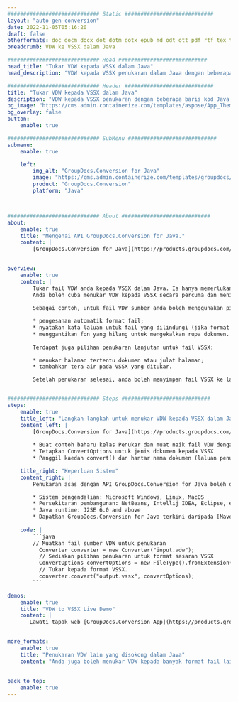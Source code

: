 ```yaml
---
############################# Static ############################
layout: "auto-gen-conversion"
date: 2022-11-05T05:16:20
draft: false
otherformats: doc docm docx dot dotm dotx epub md odt ott pdf rtf tex txt vdx vsdm vsdx vssm vssx vstm vstx vsx vtx xps
breadcrumb: VDW ke VSSX dalam Java

############################# Head ############################
head_title: "Tukar VDW kepada VSSX dalam Java"
head_description: "VDW kepada VSSX penukaran dalam Java dengan beberapa baris kod. Tukar lebih 160 format fail menggunakan API penukaran dokumen GroupDocs untuk Java"

############################# Header ############################
title: "Tukar VDW kepada VSSX dalam Java"
description: "VDW kepada VSSX penukaran dengan beberapa baris kod Java."
bg_image: "https://cms.admin.containerize.com/templates/aspose/App_Themes/V3/images/bg/header1.png"
bg_overlay: false
button:
    enable: true

############################# SubMenu ############################
submenu:
    enable: true

    left:
        img_alt: "GroupDocs.Conversion for Java"
        image: "https://cms.admin.containerize.com/templates/groupdocs/images/product-logos/90x90-noborder/groupdocs-conversion-java.png"
        product: "GroupDocs.Conversion"
        platform: "Java"



############################# About ############################
about:
    enable: true
    title: "Mengenai API GroupDocs.Conversion for Java."
    content: |
        [GroupDocs.Conversion for Java](https://products.groupdocs.com/conversion/java/) ialah API penukaran format fail lanjutan untuk menukar antara imej popular dan format dokumen seperti Microsoft Office, OpenDocument, PDF, HTML, e-mel, CAD. dan banyak lagi dengan hanya beberapa baris kod. API asli secara automatik mengesan format dokumen asal dan menawarkan banyak pilihan untuk menyesuaikan dokumen yang ditukar. Bersama-sama dengan fungsi mengekstrak maklumat daripada dokumen, ia juga menyokong caching hasil penukaran ke cakera tempatan secara lalai. Walau bagaimanapun, sebarang jenis storan cache boleh disokong dengan melaksanakan antara muka yang sesuai - Amazon S3, Dropbox, Google Drive, Windows Azure, Reddis atau mana-mana yang lain.
    

overview:
    enable: true
    content: |
        Tukar fail VDW anda kepada VSSX dalam Java. Ia hanya memerlukan beberapa baris kod Java pada mana-mana platform pilihan anda, seperti Windows, Linux, macOS.
        Anda boleh cuba menukar VDW kepada VSSX secara percuma dan menilai kualiti hasil penukaran. Bersama-sama dengan skrip penukaran fail mudah, anda boleh mencuba pilihan yang lebih canggih untuk memuatkan fail sumber VDW dan menyimpan output VSSX. 
        
        Sebagai contoh, untuk fail VDW sumber anda boleh menggunakan pilihan pemuatan berikut:

        * pengesanan automatik format fail;
        * nyatakan kata laluan untuk fail yang dilindungi (jika format fail menyokongnya);
        * menggantikan fon yang hilang untuk mengekalkan rupa dokumen.
        
        Terdapat juga pilihan penukaran lanjutan untuk fail VSSX:

        * menukar halaman tertentu dokumen atau julat halaman;
        * tambahkan tera air pada VSSX yang ditukar.

        Setelah penukaran selesai, anda boleh menyimpan fail VSSX ke laluan fail setempat anda atau ke mana-mana storan pihak ketiga seperti FTP, Amazon S3, Google Drive, Dropbox dll. Sila ambil perhatian - untuk menukar VDW kepada VSSX, anda tidak perlu memasang sebarang perisian tambahan, seperti MS Office, Open Office, Adobe Acrobat Reader dsb.


############################# Steps ############################
steps:
    enable: true
    title_left: "Langkah-langkah untuk menukar VDW kepada VSSX dalam Java"
    content_left: |
        [GroupDocs.Conversion for Java](https://products.groupdocs.com/conversion/java/) membenarkan pembangun menukar fail VDW kepada VSSX dengan mudah dengan beberapa baris kod.
        
        * Buat contoh baharu kelas Penukar dan muat naik fail VDW dengan laluan penuh
        * Tetapkan ConvertOptions untuk jenis dokumen kepada VSSX
        * Panggil kaedah convert() dan hantar nama dokumen (laluan penuh) dan format (VSSX) sebagai parameter

    title_right: "Keperluan Sistem"
    content_right: |
        Penukaran asas dengan API GroupDocs.Conversion for Java boleh dilakukan dengan hanya beberapa baris kod. API kami disokong pada semua platform dan sistem pengendalian utama. Sebelum melaksanakan kod di bawah, pastikan anda mempunyai prasyarat berikut dipasang pada sistem anda.

        * Sistem pengendalian: Microsoft Windows, Linux, MacOS
        * Persekitaran pembangunan: NetBeans, Intellij IDEA, Eclipse, etc.
        * Java runtime: J2SE 6.0 and above
        * Dapatkan GroupDocs.Conversion for Java terkini daripada [Maven](https://repository.groupdocs.com/webapp/#/artifacts/browse/tree/General/repo/com/groupdocs/groupdocs-conversion)
         
    code: |
        ```java    
        // Muatkan fail sumber VDW untuk penukaran
          Converter converter = new Converter("input.vdw");
          // Sediakan pilihan penukaran untuk format sasaran VSSX
          ConvertOptions convertOptions = new FileType().fromExtension("vssx").getConvertOptions();
          // Tukar kepada format VSSX.
          converter.convert("output.vssx", convertOptions);
        ```

demos:
    enable: true
    title: "VDW to VSSX Live Demo"
    content: |
       Lawati tapak web [GroupDocs.Conversion App](https://products.groupdocs.app/conversion/family) kami dan cuba VDW kepada VSSX penukaran sekarang. Demo percuma mempunyai faedah berikut
          

more_formats:
    enable: true
    title: "Penukaran VDW lain yang disokong dalam Java"
    content: "Anda juga boleh menukar VDW kepada banyak format fail lain. Sila lihat senarai di bawah."
       
       
back_to_top:
    enable: true
---
```

